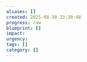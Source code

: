 ```yaml
---
aliases: []
created: 2025-08-30 23:20:48
progress: raw
blueprint: []
impact: 
urgency: 
tags: []
category: []
---
```

